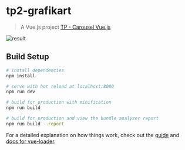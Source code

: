 # tp2-grafikart

> A Vue.js project
<a href="https://www.grafikart.fr/tutoriels/tp-carousel-819">TP - Carousel Vue.js</a>

<img src="images/slider.gif" alt="result"></src>

## Build Setup

``` bash
# install dependencies
npm install

# serve with hot reload at localhost:8080
npm run dev

# build for production with minification
npm run build

# build for production and view the bundle analyzer report
npm run build --report
```

For a detailed explanation on how things work, check out the [guide](http://vuejs-templates.github.io/webpack/) and [docs for vue-loader](http://vuejs.github.io/vue-loader).
